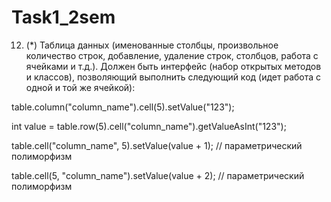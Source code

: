 # Task1_2sem

12. (*) Таблица данных (именованные столбцы, произвольное количество строк, добавление, удаление строк, столбцов, работа с ячейками и т.д.). Должен быть интерфейс (набор открытых методов и классов), позволяющий выполнить следующий код (идет работа с одной и той же ячейкой):

table.column("column_name").cell(5).setValue("123");

int value = table.row(5).cell("column_name").getValueAsInt("123");

table.cell("column_name", 5).setValue(value + 1); // параметрический полиморфизм

table.cell(5, "column_name").setValue(value + 2); // параметрический полиморфизм
